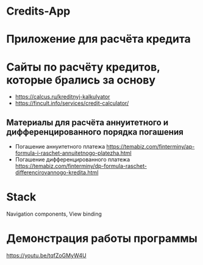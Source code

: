 # Credits-App
# Приложение для расчёта кредита
# Сайты по расчёту кредитов, которые брались за основу
* https://calcus.ru/kreditnyj-kalkulyator
* https://fincult.info/services/credit-calculator/
## Материалы для расчёта аннуитетного и дифференцированного порядка погашения
* Погашение аннуитетного платежа
https://temabiz.com/finterminy/ap-formula-i-raschet-annuitetnogo-platezha.html 
* Погашение дифференцированного платежа 
https://temabiz.com/finterminy/dp-formula-raschet-differencirovannogo-kredita.html
# Stack
Navigation components, View binding 
# Демонстрация работы программы
https://youtu.be/tqfZoGMyW4U

